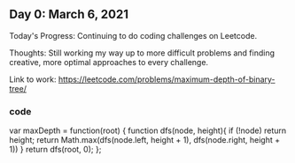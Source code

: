 ## Day 0: March 6, 2021 

Today's Progress: Continuing to do coding challenges on Leetcode.

Thoughts: Still working my way up to more difficult problems and finding creative, more optimal approaches to every challenge. 

Link to work: https://leetcode.com/problems/maximum-depth-of-binary-tree/
### code
var maxDepth = function(root) {
    function dfs(node, height){
        if (!node) return height; 
        return Math.max(dfs(node.left, height + 1), dfs(node.right, height + 1))
    }
    return dfs(root, 0);
};